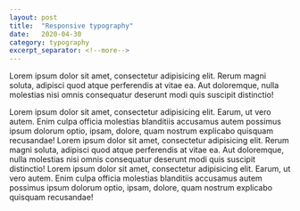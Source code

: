 ```yaml
---
layout: post
title:  "Responsive typography"
date:   2020-04-30
category: typography
excerpt_separator: <!--more-->
---
```


Lorem ipsum dolor sit amet, consectetur adipisicing elit. Rerum magni soluta, adipisci quod atque perferendis at vitae ea. Aut doloremque, nulla molestias nisi omnis consequatur deserunt modi quis suscipit distinctio!
<!--more-->
Lorem ipsum dolor sit amet, consectetur adipisicing elit. Earum, ut vero autem. Enim culpa officia molestias blanditiis accusamus autem possimus ipsum dolorum optio, ipsam, dolore, quam nostrum explicabo quisquam recusandae!
Lorem ipsum dolor sit amet, consectetur adipisicing elit. Rerum magni soluta, adipisci quod atque perferendis at vitae ea. Aut doloremque, nulla molestias nisi omnis consequatur deserunt modi quis suscipit distinctio!
Lorem ipsum dolor sit amet, consectetur adipisicing elit. Earum, ut vero autem. Enim culpa officia molestias blanditiis accusamus autem possimus ipsum dolorum optio, ipsam, dolore, quam nostrum explicabo quisquam recusandae!